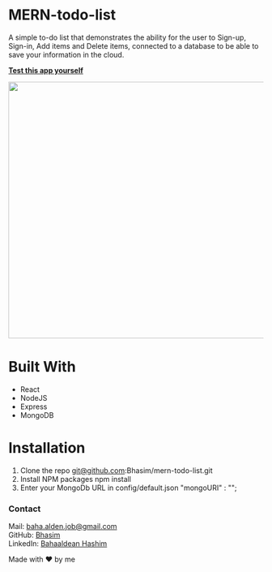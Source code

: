 # MERN-todo-list

A simple to-do list that demonstrates the ability for the user to Sign-up, Sign-in, Add items and Delete items, connected to a database to be able to save your information in the cloud.

**[Test this app yourself](https://www-todo-list.vercel.app/)**

<img src="./todo-frotend/src/img/todo-list.gif"  width="1000" height="506"/>

# Built With
* React 
* NodeJS
* Express
* MongoDB

# Installation
1. Clone the repo
git@github.com:Bhasim/mern-todo-list.git
2. Install NPM packages
npm install
3. Enter your MongoDb URL in config/default.json
"mongoURI" : "";


### Contact

Mail: <baha.alden.job@gmail.com><br>
GitHub: [Bhasim](https://github.com/)<br>
LinkedIn: [Bahaaldean Hashim](https://www.linkedin.com/in/bahaaldean-hashim-598463103)


Made with ❤️ by me

